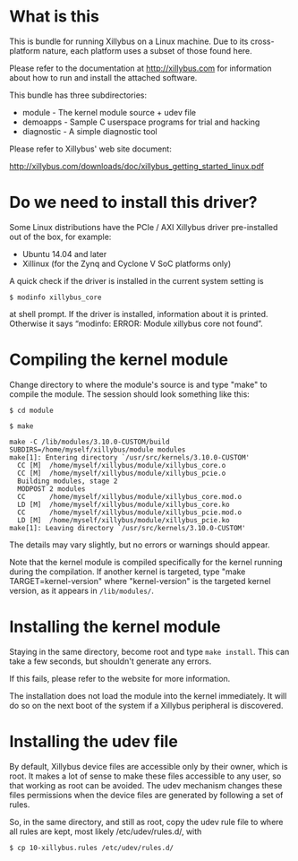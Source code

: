 What is this
================
This is bundle for running Xillybus on a Linux machine. Due to its cross-
platform nature, each platform uses a subset of those found here.

Please refer to the documentation at http://xillybus.com for information
about how to run and install the attached software.

This bundle has three subdirectories:

* module - The kernel module source + udev file
* demoapps - Sample C userspace programs for trial and hacking
* diagnostic - A simple diagnostic tool 

Please refer to Xillybus' web site document:

http://xillybus.com/downloads/doc/xillybus_getting_started_linux.pdf

Do we need to install this driver? 
===========================

Some Linux distributions have the PCIe / AXI Xillybus driver pre-installed out of the
box, for example:

- Ubuntu 14.04 and later
- Xillinux (for the Zynq and Cyclone V SoC platforms only)

A quick check if the driver is installed in the current system setting is
```
$ modinfo xillybus_core
```

at shell prompt. If the driver is installed, information about it is printed. Otherwise it
says “modinfo: ERROR: Module xillybus core not found”.

Compiling the kernel module
===========================
Change directory to where the module's source is and type "make" to compile
the module. The session should look something like this:

```
$ cd module
```

```
$ make
```

```
make -C /lib/modules/3.10.0-CUSTOM/build SUBDIRS=/home/myself/xillybus/module modules
make[1]: Entering directory `/usr/src/kernels/3.10.0-CUSTOM'
  CC [M]  /home/myself/xillybus/module/xillybus_core.o
  CC [M]  /home/myself/xillybus/module/xillybus_pcie.o
  Building modules, stage 2
  MODPOST 2 modules
  CC      /home/myself/xillybus/module/xillybus_core.mod.o
  LD [M]  /home/myself/xillybus/module/xillybus_core.ko
  CC      /home/myself/xillybus/module/xillybus_pcie.mod.o
  LD [M]  /home/myself/xillybus/module/xillybus_pcie.ko
make[1]: Leaving directory `/usr/src/kernels/3.10.0-CUSTOM'
```

The details may vary slightly, but no errors or warnings should appear.

Note that the kernel module is compiled specifically for the kernel running
during the compilation. If another kernel is targeted, type
"make TARGET=kernel-version" where "kernel-version" is the targeted kernel
version, as it appears in `/lib/modules/`.


Installing the kernel module
============================
Staying in the same directory, become root and type `make install`. This can
take a few seconds, but shouldn't generate any errors.

If this fails, please refer to the website for more information.

The installation does not load the module into the kernel immediately. It will
do so on the next boot of the system if a Xillybus peripheral is discovered.

Installing the udev file
========================

By default, Xillybus device files are accessible only by their owner, which is
root. It makes a lot of sense to make these files accessible to any user, so
that working as root can be avoided. The udev mechanism changes these files
permissions when the device files are generated by following a set of rules.

So, in the same directory, and still as root, copy the udev rule file to where
all rules are kept, most likely /etc/udev/rules.d/, with

```
$ cp 10-xillybus.rules /etc/udev/rules.d/
```


